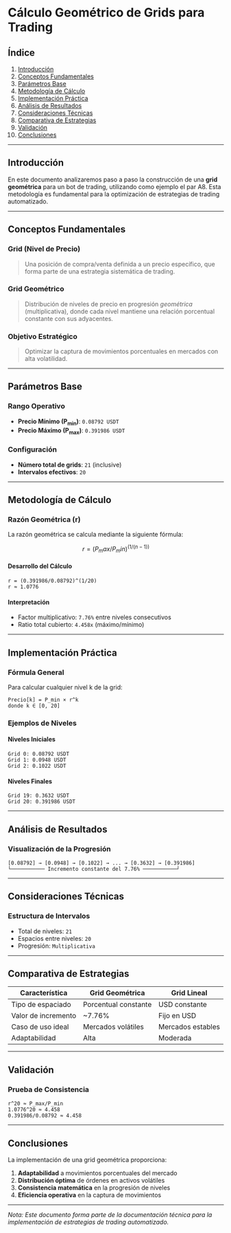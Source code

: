 # Cálculo Geométrico de Grids para Trading

## Índice

1. [Introducción](#introducción)
2. [Conceptos Fundamentales](#conceptos-fundamentales)
3. [Parámetros Base](#parámetros-base)
4. [Metodología de Cálculo](#metodología-de-cálculo)
5. [Implementación Práctica](#implementación-práctica)
6. [Análisis de Resultados](#análisis-de-resultados)
7. [Consideraciones Técnicas](#consideraciones-técnicas)
8. [Comparativa de Estrategias](#comparativa-de-estrategias)
9. [Validación](#validación)
10. [Conclusiones](#conclusiones)

---

## Introducción

En este documento analizaremos paso a paso la construcción de una **grid geométrica** para un bot de trading, utilizando como ejemplo el par A8. Esta metodología es fundamental para la optimización de estrategias de trading automatizado.

---

## Conceptos Fundamentales

### Grid (Nivel de Precio)
> Una posición de compra/venta definida a un precio específico, que forma parte de una estrategia sistemática de trading.

### Grid Geométrico
> Distribución de niveles de precio en progresión *geométrica* (multiplicativa), donde cada nivel mantiene una relación porcentual constante con sus adyacentes.

### Objetivo Estratégico
> Optimizar la captura de movimientos porcentuales en mercados con alta volatilidad.

---

## Parámetros Base

### Rango Operativo
* **Precio Mínimo (P<sub>min</sub>)**: `0.08792 USDT`
* **Precio Máximo (P<sub>max</sub>)**: `0.391986 USDT`

### Configuración
* **Número total de grids**: `21` (inclusive)
* **Intervalos efectivos**: `20`

---

## Metodología de Cálculo

### Razón Geométrica (r)

La razón geométrica se calcula mediante la siguiente fórmula:

```math
r = (P_max/P_min)^(1/(n-1))
```

#### Desarrollo del Cálculo
```
r = (0.391986/0.08792)^(1/20)
r ≈ 1.0776
```

#### Interpretación
* Factor multiplicativo: `7.76%` entre niveles consecutivos
* Ratio total cubierto: `4.458x` (máximo/mínimo)

---

## Implementación Práctica

### Fórmula General
Para calcular cualquier nivel k de la grid:

```
Precio[k] = P_min × r^k
donde k ∈ [0, 20]
```

### Ejemplos de Niveles

#### Niveles Iniciales
```
Grid 0: 0.08792 USDT
Grid 1: 0.0948 USDT
Grid 2: 0.1022 USDT
```

#### Niveles Finales
```
Grid 19: 0.3632 USDT
Grid 20: 0.391986 USDT
```

---

## Análisis de Resultados

### Visualización de la Progresión

```
[0.08792] → [0.0948] → [0.1022] → ... → [0.3632] → [0.391986]
└─────────── Incremento constante del 7.76% ───────────┘
```

---

## Consideraciones Técnicas

### Estructura de Intervalos
* Total de niveles: `21`
* Espacios entre niveles: `20`
* Progresión: `Multiplicativa`

---

## Comparativa de Estrategias

| Característica | Grid Geométrica | Grid Lineal |
|----------------|-----------------|-------------|
| Tipo de espaciado | Porcentual constante | USD constante |
| Valor de incremento | ~7.76% | Fijo en USD |
| Caso de uso ideal | Mercados volátiles | Mercados estables |
| Adaptabilidad | Alta | Moderada |

---

## Validación

### Prueba de Consistencia
```
r^20 ≈ P_max/P_min
1.0776^20 ≈ 4.458
0.391986/0.08792 ≈ 4.458
```

---

## Conclusiones

La implementación de una grid geométrica proporciona:

1. **Adaptabilidad** a movimientos porcentuales del mercado
2. **Distribución óptima** de órdenes en activos volátiles
3. **Consistencia matemática** en la progresión de niveles
4. **Eficiencia operativa** en la captura de movimientos

---

*Nota: Este documento forma parte de la documentación técnica para la implementación de estrategias de trading automatizado.*
